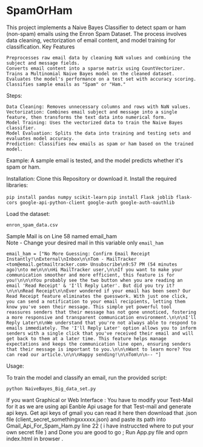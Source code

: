 # SpamOrHam

This project implements a Naive Bayes Classifier to detect spam or ham (non-spam) emails using the Enron Spam Dataset. The process involves data cleaning, vectorization of email content, and model training for classification.
Key Features

    Preprocesses raw email data by cleaning NaN values and combining the subject and message fields.
    Converts email content into a sparse matrix using CountVectorizer.
    Trains a Multinomial Naive Bayes model on the cleaned dataset.
    Evaluates the model's performance on a test set with accuracy scoring.
    Classifies sample emails as "Spam" or "Ham."

Steps:

    Data Cleaning: Removes unnecessary columns and rows with NaN values.
    Vectorization: Combines email subject and message into a single feature, then transforms the text data into numerical form.
    Model Training: Uses the vectorized data to train the Naive Bayes classifier.
    Model Evaluation: Splits the data into training and testing sets and evaluates model accuracy.
    Prediction: Classifies new emails as spam or ham based on the trained model.

Example:
    A sample email is tested, and the model predicts whether it's spam or ham.

Installation:
Clone this Repository or download it.
Install the required libraries:

`pip install pandas numpy scikit-learn`
`pip install Flask joblib flask-cors google-api-python-client google-auth google-auth-oauthlib`

Load the dataset:

`enron_spam_data.csv`

Sample Mail is on Line 58 named email_ham   
Note - Change your desired mail in this variable only `email_ham`

`
email_ham = ["No More Guessing: Confirm Email Receipt Instantly!\nExternal\nInbox\n\nTom - MailTracker <tom@email.getmailtracker.com> Unsubscribe\n9:57 PM (54 minutes ago)\nto me\n\n\nHi MailTracker user,\n\nIf you want to make your communication smoother and more efficient, this feature is for you!\n\n\nYou probably see the two button when you are reading an email 'Read Receipt' & 'I'll Reply Later'. But did you try it?\n\n\nRead Receipt\n\nEver wondered if your email has been seen? Our Read Receipt feature eliminates the guesswork. With just one click, you can send a notification to your email recipients, letting them know you've seen their message. This simple yet powerful tool reassures senders that their message has not gone unnoticed, fostering a more responsive and transparent communication environment.\n\n\nI'll Reply Later\n\nWe understand that you're not always able to respond to emails immediately. The 'I'll Reply Later' option allows you to inform senders with a single click that you've received their email and will get back to them at a later time. This feature helps manage expectations and keeps the communication line open, ensuring senders that their message is important to you.\n\n\nWant to learn more? You can read our article.\n\n\nHappy sending!\n\nTom\n\n-- "]
`

Usage:

To train the model and classify an email, run the provided script:

`python NaiveBayes_Big_data_set.py`

If you want Graphical or Web Interface :
You have to modify your Test-Mail for it as we are using api 
Eanble Api usage for that Test-mail and generate api keys.
Get api keys of gmail you can read it here 
then download that .json file (client_secret_somethingxxxxxx.json) and paste its path into Gmail_Api_For_Spam_Ham.py line 22 ( i have instruccted where to put your own secret file ) 
and Done you are good to go ;
Run App.py file and oprn index.html in browser .
